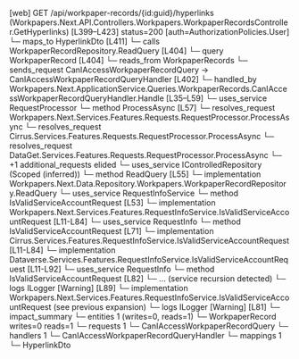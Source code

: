 [web] GET /api/workpaper-records/{id:guid}/hyperlinks  (Workpapers.Next.API.Controllers.Workpapers.WorkpaperRecordsController.GetHyperlinks)  [L399–L423] status=200 [auth=AuthorizationPolicies.User]
  └─ maps_to HyperlinkDto [L411]
  └─ calls WorkpaperRecordRepository.ReadQuery [L404]
  └─ query WorkpaperRecord [L404]
    └─ reads_from WorkpaperRecords
  └─ sends_request CanIAccessWorkpaperRecordQuery -> CanIAccessWorkpaperRecordQueryHandler [L402]
    └─ handled_by Workpapers.Next.ApplicationService.Queries.WorkpaperRecords.CanIAccessWorkpaperRecordQueryHandler.Handle [L35–L59]
      └─ uses_service RequestProcessor
        └─ method ProcessAsync [L57]
          └─ resolves_request Workpapers.Next.Services.Features.Requests.RequestProcessor.ProcessAsync
          └─ resolves_request Cirrus.Services.Features.Requests.RequestProcessor.ProcessAsync
          └─ resolves_request DataGet.Services.Features.Requests.RequestProcessor.ProcessAsync
          └─ +1 additional_requests elided
      └─ uses_service IControlledRepository<WorkpaperRecord> (Scoped (inferred))
        └─ method ReadQuery [L55]
          └─ implementation Workpapers.Next.Data.Repository.Workpapers.WorkpaperRecordRepository.ReadQuery
      └─ uses_service RequestInfoService
        └─ method IsValidServiceAccountRequest [L53]
          └─ implementation Workpapers.Next.Services.Features.RequestInfoService.IsValidServiceAccountRequest [L11-L84]
            └─ uses_service RequestInfo
              └─ method IsValidServiceAccountRequest [L71]
                └─ implementation Cirrus.Services.Features.RequestInfoService.IsValidServiceAccountRequest [L11-L84]
                └─ implementation Dataverse.Services.Features.RequestInfoService.IsValidServiceAccountRequest [L11-L92]
                  └─ uses_service RequestInfo
                    └─ method IsValidServiceAccountRequest [L82]
                      └─ ... (service recursion detected)
                  └─ logs ILogger<IRequestInfoService> [Warning] [L89]
                └─ implementation Workpapers.Next.Services.Features.RequestInfoService.IsValidServiceAccountRequest (see previous expansion)
            └─ logs ILogger<IRequestInfoService> [Warning] [L81]
  └─ impact_summary
    └─ entities 1 (writes=0, reads=1)
      └─ WorkpaperRecord writes=0 reads=1
    └─ requests 1
      └─ CanIAccessWorkpaperRecordQuery
    └─ handlers 1
      └─ CanIAccessWorkpaperRecordQueryHandler
    └─ mappings 1
      └─ HyperlinkDto

